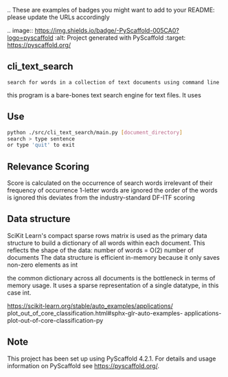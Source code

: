 .. These are examples of badges you might want to add to your README:
   please update the URLs accordingly

.. image:: https://img.shields.io/badge/-PyScaffold-005CA0?logo=pyscaffold
    :alt: Project generated with PyScaffold
    :target: https://pyscaffold.org/

## cli_text_search

    search for words in a collection of text documents using command line


this program is a bare-bones text search engine for text files. It uses

## Use

```bash
python ./src/cli_text_search/main.py [document_directory]
search > type sentence 
or type 'quit' to exit
```

## Relevance Scoring

Score is calculated on the occurrence of search words
irrelevant of their frequency of occurrence
1-letter words are ignored
the order of the words is ignored
this deviates from the industry-standard DF-ITF scoring

## Data structure

SciKit Learn's compact sparse rows matrix is used as the primary data structure
to build a dictionary of all words within each document.
This reflects the shape of the data: number of words = O(2) number of documents
The data structure is efficient in-memory because it only saves non-zero elements as int 

the common dictionary across all documents is the bottleneck in terms of memory usage.
It uses a sparse representation of a single datatype, in this case int.

https://scikit-learn.org/stable/auto_examples/applications/
plot_out_of_core_classification.html#sphx-glr-auto-examples-
applications-plot-out-of-core-classification-py

## Note

This project has been set up using PyScaffold 4.2.1. For details and usage
information on PyScaffold see https://pyscaffold.org/.